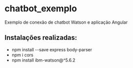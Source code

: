 # chatbot_exemplo
Exemplo de conexão de chatbot Watson e aplicação Angular

## Instalações realizadas:
- npm install --save express body-parser
- npm i cors
- npm install ibm-watson@^5.6.2
